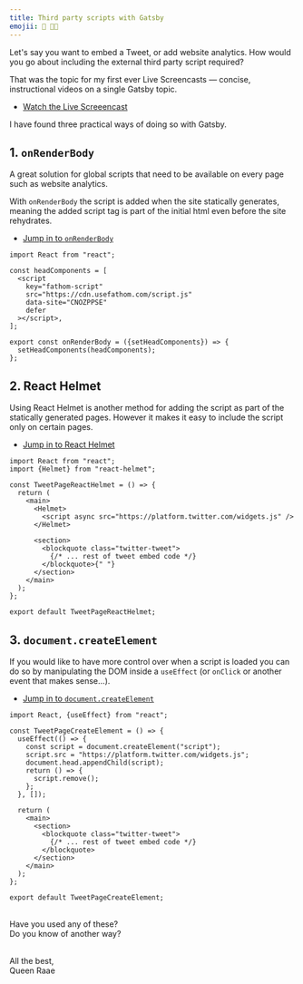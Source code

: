 ```yaml
---
title: Third party scripts with Gatsby
emojii: 🔴 👩‍🏫
---
```


Let's say you want to embed a Tweet, or add website analytics. How would you go about including the external third party script required?

That was the topic for my first ever Live Screencasts — concise, instructional videos on a single Gatsby topic.

- [Watch the Live Screeencast](https://youtu.be/Kldx6d5XBSE)

I have found three practical ways of doing so with Gatsby.

## 1. `onRenderBody`

A great solution for global scripts that need to be available on every page such as website analytics.

With `onRenderBody` the script is added when the site statically generates, meaning the added script tag is part of the initial html even before the site rehydrates.

- [Jump in to `onRenderBody`](https://www.youtube.com/watch?v=Kldx6d5XBSE&t=74s)

```
import React from "react";

const headComponents = [
  <script
    key="fathom-script"
    src="https://cdn.usefathom.com/script.js"
    data-site="CNOZPPSE"
    defer
  ></script>,
];

export const onRenderBody = ({setHeadComponents}) => {
  setHeadComponents(headComponents);
};
```

## 2. React Helmet

Using React Helmet is another method for adding the script as part of the statically generated pages. However it makes it easy to include the script only on certain pages.

- [Jump in to React Helmet](https://www.youtube.com/watch?v=Kldx6d5XBSE&t=360s)

```
import React from "react";
import {Helmet} from "react-helmet";

const TweetPageReactHelmet = () => {
  return (
    <main>
      <Helmet>
        <script async src="https://platform.twitter.com/widgets.js" />
      </Helmet>

      <section>
        <blockquote class="twitter-tweet">
          {/* ... rest of tweet embed code */}
        </blockquote>{" "}
      </section>
    </main>
  );
};

export default TweetPageReactHelmet;
```

## 3. `document.createElement`

If you would like to have more control over when a script is loaded you can do so by manipulating the DOM inside a `useEffect` (or `onClick` or another event that makes sense...).

- [Jump in to `document.createElement`](https://www.youtube.com/watch?v=Kldx6d5XBSE&t=619s)

```
import React, {useEffect} from "react";

const TweetPageCreateElement = () => {
  useEffect(() => {
    const script = document.createElement("script");
    script.src = "https://platform.twitter.com/widgets.js";
    document.head.appendChild(script);
    return () => {
      script.remove();
    };
  }, []);

  return (
    <main>
      <section>
        <blockquote class="twitter-tweet">
          {/* ... rest of tweet embed code */}
        </blockquote>
      </section>
    </main>
  );
};

export default TweetPageCreateElement;
```

&nbsp;  
Have you used any of these?  
Do you know of another way?

&nbsp;  
All the best,  
Queen Raae
